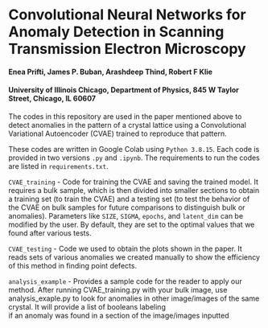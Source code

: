 <h1> Convolutional Neural Networks for Anomaly Detection in Scanning Transmission Electron Microscopy  </h1>
<h4> Enea Prifti, James P. Buban, Arashdeep Thind, Robert F Klie </h4>
<h4> University of Illinois Chicago, Department of Physics, 845 W Taylor Street, Chicago, IL 60607 </h4>

The codes in this repository are used in the paper mentioned above to detect anomalies in the pattern of a crystal lattice 
using a Convolutional Variational Autoencoder (CVAE) trained to reproduce that pattern. <br />

These codes are written in Google Colab using `Python 3.8.15`. Each code is provided in two versions `.py` and `.ipynb`. The requirements to run the codes
are listed in `requirements.txt`. 

`CVAE_training` - Code for training the CVAE and saving the trained model. It requires a bulk sample, which is then divided into 
smaller sections to obtain a training set (to train the CVAE) and a testing set (to test the behavior of the CVAE on bulk samples 
for future comparisons to distinguish bulk or anomalies). Parameters like `SIZE`, `SIGMA`, `epochs`, and `latent_dim` can be modified by the 
user. By default, they are set to the optimal values that we found after various tests. <br />

`CVAE_testing` - Code we used to obtain the plots shown in the paper. It reads sets of various anomalies we created manually to 
show the efficiency of this method in finding point defects. <br />

`analysis_example` - Provides a sample code for the reader to apply our method. After running CVAE_training.py with your bulk image, 
use analysis_exaple.py to look for anomalies in other image/images of the same crystal. It will provide a list of booleans labeling  
if an anomaly was found in a section of the image/images inputted <br />
